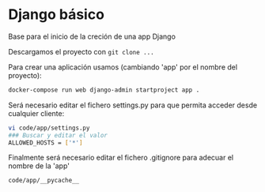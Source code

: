 # Django básico

Base para el inicio de la creción de una app Django

Descargamos el proyecto con `git clone ...`

Para crear una aplicación usamos (cambiando 'app' por el nombre del proyecto):

```bash
docker-compose run web django-admin startproject app .
```

Será necesario editar el fichero settings.py para que permita acceder desde cualquier cliente:

```bash
vi code/app/settings.py
### Buscar y editar el valor
ALLOWED_HOSTS = ['*']
```

Finalmente será necesario editar el fichero .gitignore para adecuar el nombre de la 'app'
```bash
code/app/__pycache__
```
